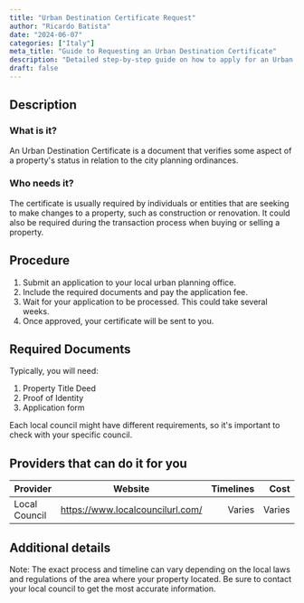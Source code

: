 ```yaml
---
title: "Urban Destination Certificate Request"
author: "Ricardo Batista"
date: "2024-06-07"
categories: ["Italy"]
meta_title: "Guide to Requesting an Urban Destination Certificate"
description: "Detailed step-by-step guide on how to apply for an Urban Destination Certificate"
draft: false
---
```


## Description
### What is it?

An Urban Destination Certificate is a document that verifies some aspect of a property's status in relation to the city planning ordinances.

### Who needs it?
The certificate is usually required by individuals or entities that are seeking to make changes to a property, such as construction or renovation. It could also be required during the transaction process when buying or selling a property.

## Procedure

1. Submit an application to your local urban planning office.
2. Include the required documents and pay the application fee.
3. Wait for your application to be processed. This could take several weeks.
4. Once approved, your certificate will be sent to you.

## Required Documents

Typically, you will need:

1. Property Title Deed
2. Proof of Identity
3. Application form

Each local council might have different requirements, so it's important to check with your specific council.

## Providers that can do it for you

| Provider            |     Website            |     Timelines  |       Cost      |
| ---------------- | -------------------- |  --------: | -----------: |
| Local Council       |  https://www.localcouncilurl.com/       |       Varies        |        Varies       |

## Additional details
Note: The exact process and timeline can vary depending on the local laws and regulations of the area where your property located. Be sure to contact your local council to get the most accurate information.